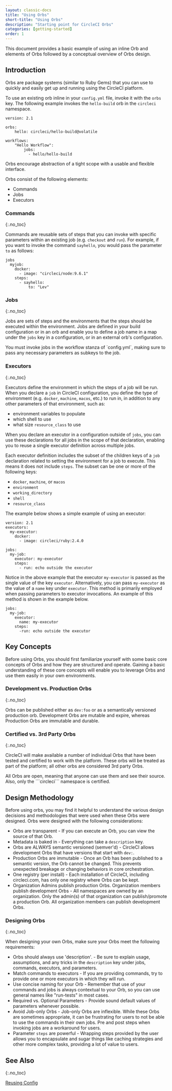 ```yaml
---
layout: classic-docs
title: "Using Orbs"
short-title: "Using Orbs"
description: "Starting point for CircleCI Orbs"
categories: [getting-started]
order: 1
---
```


This document provides a basic example of using an inline Orb and elements of Orbs followed by a conceptual overview of Orbs design.

## Introduction

Orbs are package systems (similar to Ruby Gems) that you can use to quickly and easily get up and running using the CircleCI platform. 

To use an existing orb inline in your `config.yml` file, invoke it with the `orbs` key. The following example invokes the `hello-build` orb in the `circleci` namespace.

```
version: 2.1

orbs:
    hello: circleci/hello-build@volatile

workflows:
    "Hello Workflow":
        jobs:
          - hello/hello-build
```

Orbs encourage abstraction of a tight scope with a usable and flexible interface.

Orbs consist of the following elements:

* Commands
* Jobs
* Executors

### Commands
{:.no_toc}

Commands are reusable sets of steps that you can invoke with specific parameters within an existing job (e.g. `checkout` and `run`). For example, if you want to invoke the command `sayhello`, you would pass the parameter `to` as follows:

```
jobs
  myjob:
    docker:
      - image: "circleci/node:9.6.1"
    steps:
      - sayhello:
          to: "Lev"
```

### Jobs
{:.no_toc}

Jobs are sets of steps and the environments that the steps should be executed within the environment. Jobs are defined in your build configuration or in an orb and enable you to define a job name in a map under the `jobs` key in a configuration, or in an external orb's configuration.

<aside class="notice">
You must invoke jobs in the workflow stanza of `config.yml`, making sure to pass any necessary parameters as subkeys to the job.
</aside>

### Executors
{:.no_toc}

Executors define the environment in which the steps of a job will be run. When you declare a `job` in CircleCI configuration, you define the type of environment (e.g. `docker`, `machine`, `macos`, etc.) to run in, in addition to any other parameters of that environment, such as:

* environment variables to populate
* which shell to use
* what size `resource_class` to use

When you declare an executor in a configuration outside of `jobs`, you can use these declarations for all jobs in the scope of that declaration, enabling you to reuse a single executor definition across multiple jobs.

Each executor definition includes the subset of the children keys of a `job` declaration related to setting the environment for a job to execute. This means it does not include `steps`. The subset can be one or more of the following keys:

* `docker`, `machine`, or `macos`
* `environment`
* `working_directory`
* `shell`
* `resource_class`

The example below shows a simple example of using an executor:

```
version: 2.1
executors:
  my-executor:
    docker:
      - image: circleci/ruby:2.4.0

jobs:
  my-job:
    executor: my-executor
    steps:
      - run: echo outside the executor
 ```

Notice in the above example that the executor `my-executor` is passed as the single value of the key `executor`. Alternatively, you can pass `my-executor` as the value of a `name` key under `executor`. This method is primarily employed when passing parameters to executor invocations. An example of this method is shown in the example below.

```
jobs:
  my-job:
    executor:
      name: my-executor
    steps:
      -run: echo outside the executor
```



## Key Concepts

Before using Orbs, you should first familiarize yourself with some basic core concepts of Orbs and how they are structured and operate. Gaining a basic understanding of these core concepts will enable you to leverage Orbs and use them easily in your own environments.

### Development vs. Production Orbs
{:.no_toc}

Orbs can be published either as ```dev:foo``` or as a semantically versioned production orb. Development Orbs are mutable and expire, whereas Production Orbs are immutable and durable.

### Certified vs. 3rd Party Orbs
{:.no_toc}

CircleCI will make available a number of individual Orbs that have been tested and certified to work with the platform. These orbs will be treated as part of the platform; all other orbs are considered 3rd party Orbs.

<aside class="notice">
All Orbs are open, meaning that anyone can use them and see their source. Also, only the ```circleci``` namespace is certified.
</aside>

## Design Methodology

Before using orbs, you may find it helpful to understand the various design decisions and methodologies that were used when these Orbs were designed. Orbs were designed with the following considerations:

* Orbs are transparent - If you can execute an Orb, you can view the source of that Orb.
* Metadata is baked in - Everything can take a ```description``` key.
* Orbs are ALWAYS semantic versioned (semver'd) - CircleCI allows development Orbs that have versions that start with `dev:`.
* Production Orbs are immutable - Once an Orb has been published to a semantic version, the Orb cannot be changed. This prevents unexpected breakage or changing behaviors in core orchestration.
* One registry (per install) - Each installation of CircleCI, including circleci.com, has only one registry where Orbs can be kept.
* Organization Admins publish production Orbs. Organization members publish development Orbs - All namespaces are owned by an organization. Only the admin(s) of that organization can publish/promote a production Orb. All organization members can publish development Orbs.

### Designing Orbs

{:.no_toc}

When designing your own Orbs, make sure your Orbs meet the following requirements:

* Orbs should always use 'description'. - Be sure to explain usage, assumptions, and any tricks in the ```description``` key under jobs, commands, executors, and parameters.
* Match commands to executors - If you are providing commands, try to provide one or more executors in which they will run.
* Use concise naming for your Orb - Remember that use of your commands and jobs is always contextual to your Orb, so you can use general names like "run-tests" in most cases.
* Required vs. Optional Parameters - Provide sound default values of parameters whenever possible.
* Avoid Job-only Orbs - Job-only Orbs are inflexible. While these Orbs are sometimes appropriate, it can be frustrating for users to not be able to use the commands in their own jobs. Pre and post steps when invoking jobs are a workaround for users.
* Parameter `steps` are powerful - Wrapping steps provided by the user allows you to encapsulate and sugar things like caching strategies and other more complex tasks, providing a lot of value to users.

## See Also
{:.no_toc}

[Reusing Config]({{site.baseurl}}/2.0/reusing-config/)
